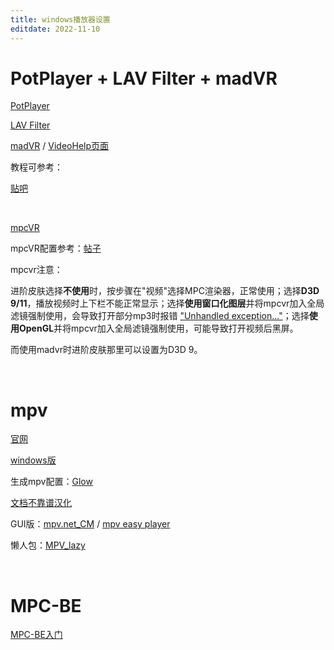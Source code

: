 ```yaml
---
title: windows播放器设置
editdate: 2022-11-10
---
```


# PotPlayer + LAV Filter + madVR

[PotPlayer](https://www.videohelp.com/software/PotPlayer)

[LAV Filter](https://www.videohelp.com/software/LAV-Filters)

[madVR](http://www.madvr.com/) / [VideoHelp页面](https://www.videohelp.com/software/madVR)

教程可参考：

[贴吧](https://tieba.baidu.com/p/7171344019)

​    

[mpcVR](https://github.com/Aleksoid1978/VideoRenderer)

mpcVR配置参考：[帖子](https://tieba.baidu.com/p/7614576721)

mpcvr注意：

进阶皮肤选择**不使用**时，按步骤在"视频"选择MPC渲染器，正常使用；选择**D3D 9/11**，播放视频时上下栏不能正常显示；选择**使用窗口化图层**并将mpcvr加入全局滤镜强制使用，会导致打开部分mp3时报错 <u>"Unhandled exception..."</u>；选择**使用OpenGL**并将mpcvr加入全局滤镜强制使用，可能导致打开视频后黑屏。

而使用madvr时进阶皮肤那里可以设置为D3D 9。

​    

# mpv

[官网](https://mpv.io/)

[windows版](https://sourceforge.net/projects/mpv-player-windows/files/)

生成mpv配置：[Glow](https://glowmpv.github.io/)

[文档不靠谱汉化](https://hooke007.github.io/)

GUI版：[mpv.net_CM](https://github.com/hooke007/mpv.net_CM) / [mpv easy player](https://github.com/422658476/MPV-EASY-Player)

懒人包：[MPV_lazy](https://github.com/hooke007/MPV_lazy)

​    

# MPC-BE

[MPC-BE入门](https://cedar-mouse-855.notion.site/MPC-BE-48be590b0c9a443f80336ea1c6673bed)